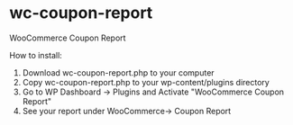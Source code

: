 # wc-coupon-report
WooCommerce Coupon Report

How to install:
1. Download wc-coupon-report.php to your computer
2. Copy wc-coupon-report.php to your wp-content/plugins directory
3. Go to WP Dashboard -> Plugins and Activate "WooCommerce Coupon Report"
4. See your report under WooCommerce-> Coupon Report
